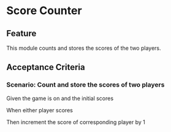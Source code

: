 # Score Counter

## Feature

This module counts and stores the scores of the two players.

## Acceptance Criteria

### Scenario: Count and store the scores of two players

  Given the game is on and the initial scores

  When either player scores

  Then increment the score of corresponding player by 1
